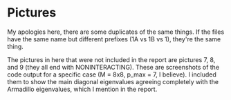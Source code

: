 # Pictures
My apologies here, there are some duplicates of the same things. If the files have the same name but different prefixes (1A vs 1B vs 1), they're the same thing.

The pictures in here that were not included in the report are pictures 7, 8, and 9 (they all end with NONINTERACTING). These are screenshots of the code output for a specific case (M = 8x8, p_max = 7, I believe). I included them to show the main diagonal eigenvalues agreeing completely with the Armadillo eigenvalues, which I mention in the report.
